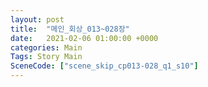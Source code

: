 ```yaml
---
layout: post
title:  "메인_회상_013~028장"
date:   2021-02-06 01:00:00 +0000
categories: Main
Tags: Story Main
SceneCode: ["scene_skip_cp013-028_q1_s10"]
---
```

